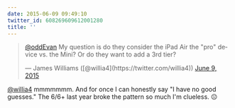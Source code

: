 ```yaml
---
date: 2015-06-09 09:49:10
twitter_id: 608269609612001280
title: ''
---
```


<blockquote class="twitter-tweet"><p lang="en" dir="ltr"><a href="https://twitter.com/oddEvan?ref_src=twsrc%5Etfw">@oddEvan</a> My question is do they consider the iPad Air the &quot;pro&quot; device vs. the Mini? Or do they want to add a 3rd tier?</p>&mdash; James Williams ([@willia4](https://twitter.com/willia4)) <a href="https://twitter.com/willia4/status/608269220908957696?ref_src=twsrc%5Etfw">June 9, 2015</a></blockquote>
<script async src="https://platform.twitter.com/widgets.js" charset="utf-8"></script>

[@willia4](https://twitter.com/willia4) mmmmmmm. And for once I can honestly say "I have no good guesses." The 6/6+ last year broke the pattern so much I'm clueless. 😐
